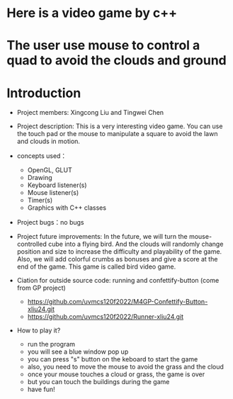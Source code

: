 # Here is a video game by c++
# The user use mouse to control a quad to avoid the clouds and ground

# Introduction
* Project members: Xingcong Liu and Tingwei Chen
* Project description: This is a very interesting video game. You can use the touch pad or the mouse to manipulate a square to avoid the lawn and clouds in motion.
* concepts used：
    * OpenGL, GLUT
    * Drawing
    * Keyboard listener(s)
    * Mouse listener(s)
    * Timer(s)
    * Graphics with C++ classes
* Project bugs：no bugs
* Project future improvements: In the future, we will turn the mouse-controlled cube into a flying bird. And the clouds will randomly change position and size to increase the difficulty and playability of the game. Also, we will add colorful crumbs as bonuses and give a score at the end of the game. This game is called bird video game.

* Ciation for outside source code: running and confettify-button (come from GP project)
    * https://github.com/uvmcs120f2022/M4GP-Confettify-Button-xliu24.git
    * https://github.com/uvmcs120f2022/Runner-xliu24.git
* How to play it?
    * run the program
    * you will see a blue window pop up
    * you can press "s" button on the keboard to start the game
    * also, you need to move the mouse to avoid the grass and the cloud
    * once your mouse touches a cloud or grass, the game is over
    * but you can touch the buildings during the game
    * have fun!